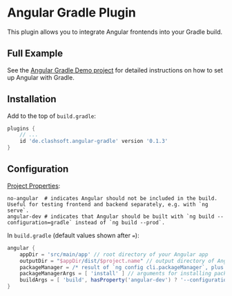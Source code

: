 # Angular Gradle Plugin

This plugin allows you to integrate Angular frontends into your Gradle build.

## Full Example

See the [Angular Gradle Demo project](https://github.com/Clashsoft/Angular-Gradle-Demo) for detailed instructions on how to set up Angular with Gradle.

## Installation

Add to the top of `build.gradle`:

```groovy
plugins {
    // ...
    id 'de.clashsoft.angular-gradle' version '0.1.3'
}
```

## Configuration

[Project Properties](https://docs.gradle.org/current/userguide/build_environment.html#sec:project_properties):

```properties
no-angular  # indicates Angular should not be included in the build. Useful for testing frontend and backend separately, e.g. with `ng serve`.
angular-dev # indicates that Angular should be built with `ng build --configuration=gradle` instead of `ng build --prod`.
```

In `build.gradle` (default values shown after `=`):

```groovy
angular {
    appDir = 'src/main/app' // root directory of your Angular app
    outputDir = "$appDir/dist/$project.name" // output directory of Angular build. Default assumes Angular project has the same name as the gradle project.
    packageManager = /* result of `ng config cli.packageManager`, plus .cmd on Windows) */'' // for installing packages prior to Angular build
    packageManagerArgs = [ 'install' ] // arguments for installing packages, passed to package manager
    buildArgs = [ 'build', hasProperty('angular-dev') ? '--configuration=gradle' : '--prod' ]
}
```
